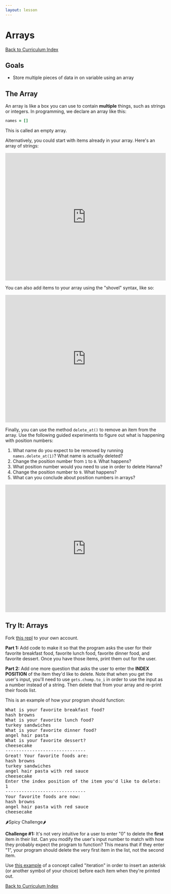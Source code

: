 ```yaml
---
layout: lesson
---
```


# Arrays

<a href="../">Back to Curriculum Index</a>

## Goals

- Store multiple pieces of data in on variable using an array

## The Array

An array is like a box you can use to contain **multiple** things, such as strings or integers. In programming, we declare an array like this:

```ruby
names = []
```

This is called an empty array.

Alternatively, you could start with items already in your array. Here's an array of strings:

<iframe height="400px" width="100%" src="https://repl.it/@turingschool/Arrays?lite=true" scrolling="no" frameborder="no" allowtransparency="true" allowfullscreen="true" sandbox="allow-forms allow-pointer-lock allow-popups allow-same-origin allow-scripts allow-modals"></iframe>

You can also add items to your array using the "shovel" syntax, like so:

<iframe height="400px" width="100%" src="https://repl.it/@turingschool/Arrays-Shovel?lite=true" scrolling="no" frameborder="no" allowtransparency="true" allowfullscreen="true" sandbox="allow-forms allow-pointer-lock allow-popups allow-same-origin allow-scripts allow-modals"></iframe>

Finally, you can use the method `delete_at()` to remove an item from the array. Use the following guided experiments to figure out what is happening with position numbers:

1. What name do you expect to be removed by running `names.delete_at(1)`? What name is actually deleted?
2. Change the position number from `1` to `0`. What happens?
3. What position number would you need to use in order to delete Hanna?
4. Change the position number to `9`. What happens?
5. What can you conclude about position numbers in arrays?

<iframe height="400px" width="100%" src="https://repl.it/@turingschool/Arrays-Delete-At?lite=true" scrolling="no" frameborder="no" allowtransparency="true" allowfullscreen="true" sandbox="allow-forms allow-pointer-lock allow-popups allow-same-origin allow-scripts allow-modals"></iframe>

<div class="try-it-new">
  <h2>Try It: Arrays</h2>
  <p>Fork <a target="blank" href="https://repl.it/@turingschool/Favorite-Foods">this repl</a> to your own account. </p>
  <p><b>Part 1:</b> Add code to make it so that the program asks the user for their favorite breakfast food, favorite lunch food, favorite dinner food, and favorite dessert. Once you have those items, print them out for the user.</p>
  <p><b>Part 2:</b> Add one more question that asks the user to enter the <b>INDEX POSITION</b> of the item they'd like to delete. Note that when you get the user's input, you'll need to use <code>gets.chomp.to_i</code> in order to use the input as a number instead of a string. Then delete that from your array and re-print their foods list.</p>
  <p>This is an example of how your program should function:</p>
  <pre>What is your favorite breakfast food?
hash browns
What is your favorite lunch food?
turkey sandwiches
What is your favorite dinner food?
angel hair pasta
What is your favorite dessert?
cheesecake
------------------------------
Great! Your favorite foods are:
hash browns
turkey sandwiches
angel hair pasta with red sauce
cheesecake
Enter the index position of the item you'd like to delete:
1
------------------------------
Your favorite foods are now:
hash browns
angel hair pasta with red sauce
cheesecake</pre>

  <div class="spicy-container">
    <p class="spicy-click">🌶Spicy Challenge🌶</p>
    <div class="spicy-toggle">
    <p><strong>Challenge #1:</strong> It's not very intuitive for a user to enter "0" to delete the <b>first</b> item in their list. Can you modify the user's input number to match with how they probably expect the program to function? This means that if they enter "1", your program should delete the very first item in the list, not the second item.</p>
    <p><strongChallenge #2:</strong> Use <a target="blank" href="https://repl.it/@turingschool/Iteration-Example">this example</a> of a concept called "iteration" in order to insert an asterisk (or another symbol of your choice) before each item when they're printed out.</p>
    </div>
  </div>
</div>

<a href="../">Back to Curriculum Index</a>
